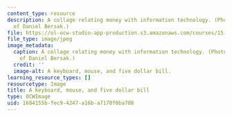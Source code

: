 ```yaml
---
content_type: resource
description: A collage relating money with information technology. (Photograph courtesy
  of Daniel Bersak.)
file: https://ol-ocw-studio-app-production.s3.amazonaws.com/courses/15-571-generating-business-value-from-information-technology-spring-2009/1684155bfec94247a16ba7170f0ba708_15-571s09.jpg
file_type: image/jpeg
image_metadata:
  caption: A collage relating money with information technology. (Photograph courtesy
    of Daniel Bersak.)
  credit: ''
  image-alt: A keyboard, mouse, and five dollar bill.
learning_resource_types: []
resourcetype: Image
title: A keyboard, mouse, and five dollar bill
type: OCWImage
uid: 1684155b-fec9-4247-a16b-a7170f0ba708
---
```

